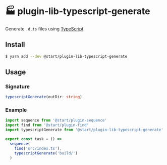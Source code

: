 # 🏭 plugin-lib-typescript-generate

Generate `.d.ts` files using [TypeScript](https://www.typescriptlang.org/).

## Install

```sh
$ yarn add --dev @start/plugin-lib-typescript-generate
```

## Usage

### Signature

```ts
typescriptGenerate(outDir: string)
```

### Example

```js
import sequence from '@start/plugin-sequence'
import find from '@start/plugin-find'
import typescriptGenerate from '@start/plugin-lib-typescript-generate'

export const task = () =>
  sequence(
    find('src/index.ts'),
    typescriptGenerate('build/')
  )
```
